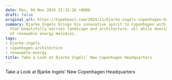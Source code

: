 ```yaml
---
date: Mon, 04 Nov 2024 21:32:26 +0000
draft: false
original_url: https://hypebeast.com/2024/11/bjarke-ingels-copenhagen-headquarters-photos
summary: Bjarke Ingels brings his innovative spirit to Copenhagen with a headquarters
  that beautifully marries landscape and architecture, all while dancing to the tune
  of renewable energy melodies.
tags:
- bjarke-ingels
- copenhagen-architecture
- renewable-energy
title: Take a Look at Bjarke Ingels’ New Copenhagen Headquarters
---
```


Take a Look at Bjarke Ingels’ New Copenhagen Headquarters